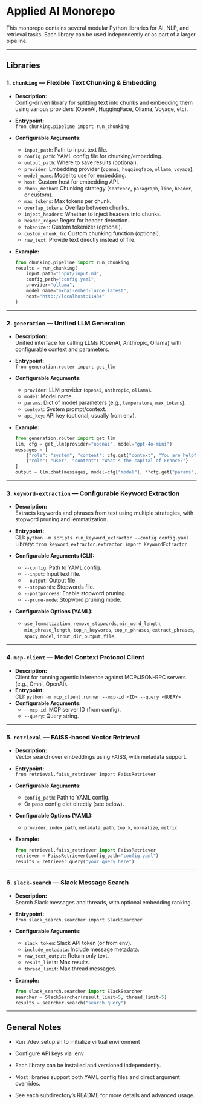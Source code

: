 # Applied AI Monorepo

This monorepo contains several modular Python libraries for AI, NLP, and retrieval tasks. Each library can be used independently or as part of a larger pipeline.

---

## Libraries

### 1. `chunking` — Flexible Text Chunking & Embedding

- **Description:**  
  Config-driven library for splitting text into chunks and embedding them using various providers (OpenAI, HuggingFace, Ollama, Voyage, etc).
- **Entrypoint:**  
  `from chunking.pipeline import run_chunking`
- **Configurable Arguments:**
  - `input_path`: Path to input text file.
  - `config_path`: YAML config file for chunking/embedding.
  - `output_path`: Where to save results (optional).
  - `provider`: Embedding provider (`openai`, `huggingface`, `ollama`, `voyage`).
  - `model_name`: Model to use for embedding.
  - `host`: Custom host for embedding API.
  - `chunk_method`: Chunking strategy (`sentence`, `paragraph`, `line`, `header`, or custom).
  - `max_tokens`: Max tokens per chunk.
  - `overlap_tokens`: Overlap between chunks.
  - `inject_headers`: Whether to inject headers into chunks.
  - `header_regex`: Regex for header detection.
  - `tokenizer`: Custom tokenizer (optional).
  - `custom_chunk_fn`: Custom chunking function (optional).
  - `raw_text`: Provide text directly instead of file.

- **Example:**
  ```python
  from chunking.pipeline import run_chunking
  results = run_chunking(
      input_path="input/input.md",
      config_path="config.yaml",
      provider="ollama",
      model_name="mxbai-embed-large:latest",
      host="http://localhost:11434"
  )
  ```

---

### 2. `generation` — Unified LLM Generation

- **Description:**  
  Unified interface for calling LLMs (OpenAI, Anthropic, Ollama) with configurable context and parameters.
- **Entrypoint:**  
  `from generation.router import get_llm`
- **Configurable Arguments:**
  - `provider`: LLM provider (`openai`, `anthropic`, `ollama`).
  - `model`: Model name.
  - `params`: Dict of model parameters (e.g., `temperature`, `max_tokens`).
  - `context`: System prompt/context.
  - `api_key`: API key (optional, usually from env).

- **Example:**
  ```python
  from generation.router import get_llm
  llm, cfg = get_llm(provider="openai", model="gpt-4o-mini")
  messages = [
      {"role": "system", "content": cfg.get("context", "You are helpful.")},
      {"role": "user", "content": "What's the capital of France?"}
  ]
  output = llm.chat(messages, model=cfg["model"], **cfg.get("params", {}))
  ```

---

### 3. `keyword-extraction` — Configurable Keyword Extraction

- **Description:**  
  Extracts keywords and phrases from text using multiple strategies, with stopword pruning and lemmatization.
- **Entrypoint:**  
  CLI: `python -m scripts.run_keyword_extractor --config config.yaml`  
  Library: `from keyword_extractor.extractor import KeywordExtractor`
- **Configurable Arguments (CLI):**
  - `--config`: Path to YAML config.
  - `--input`: Input text file.
  - `--output`: Output file.
  - `--stopwords`: Stopwords file.
  - `--postprocess`: Enable stopword pruning.
  - `--prune-mode`: Stopword pruning mode.

- **Configurable Options (YAML):**
  - `use_lemmatization`, `remove_stopwords`, `min_word_length`, `min_phrase_length`, `top_n_keywords`, `top_n_phrases`, `extract_phrases`, `spacy_model`, `input_dir`, `output_file`.

---

### 4. `mcp-client` — Model Context Protocol Client

- **Description:**  
  Client for running agentic inference against MCP/JSON-RPC servers (e.g., Omni, OpenAI).
- **Entrypoint:**  
  CLI: `python -m mcp_client.runner --mcp-id <ID> --query <QUERY>`
- **Configurable Arguments:**
  - `--mcp-id`: MCP server ID (from config).
  - `--query`: Query string.

---

### 5. `retrieval` — FAISS-based Vector Retrieval

- **Description:**  
  Vector search over embeddings using FAISS, with metadata support.
- **Entrypoint:**  
  `from retrieval.faiss_retriever import FaissRetriever`
- **Configurable Arguments:**
  - `config_path`: Path to YAML config.
  - Or pass config dict directly (see below).

- **Configurable Options (YAML):**
  - `provider`, `index_path`, `metadata_path`, `top_k`, `normalize`, `metric`

- **Example:**
  ```python
  from retrieval.faiss_retriever import FaissRetriever
  retriever = FaissRetriever(config_path="config.yaml")
  results = retriever.query("your query here")
  ```

---

### 6. `slack-search` — Slack Message Search

- **Description:**  
  Search Slack messages and threads, with optional embedding ranking.
- **Entrypoint:**  
  `from slack_search.searcher import SlackSearcher`
- **Configurable Arguments:**
  - `slack_token`: Slack API token (or from env).
  - `include_metadata`: Include message metadata.
  - `raw_text_output`: Return only text.
  - `result_limit`: Max results.
  - `thread_limit`: Max thread messages.

- **Example:**
  ```python
  from slack_search.searcher import SlackSearcher
  searcher = SlackSearcher(result_limit=5, thread_limit=5)
  results = searcher.search("search query")
  ```

---

## General Notes

- Run ./dev_setup.sh to initialize virtual environment
- Configure API keys via .env

- Each library can be installed and versioned independently.
- Most libraries support both YAML config files and direct argument overrides.
- See each subdirectory’s README for more details and advanced usage.